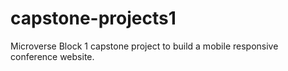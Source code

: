 # capstone-projects1
Microverse Block 1 capstone project to build a mobile responsive conference website.
